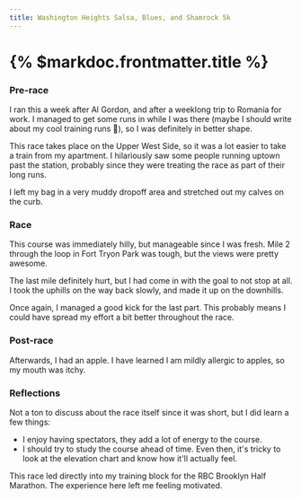 ```yaml
---
title: Washington Heights Salsa, Blues, and Shamrock 5k
---
```


# {% $markdoc.frontmatter.title %}

### Pre-race
I ran this a week after Al Gordon, and after a weeklong trip to Romania for work. I managed to get some runs in while I was there (maybe I should write about my cool training runs 🤔), so I was definitely in better shape.

This race takes place on the Upper West Side, so it was a lot easier to take a train from my apartment. I hilariously saw some people running uptown past the station, probably since they were treating the race as part of their long runs.

I left my bag in a very muddy dropoff area and stretched out my calves on the curb.

### Race
This course was immediately hilly, but manageable since I was fresh. Mile 2 through the loop in Fort Tryon Park was tough, but the views were pretty awesome.

The last mile definitely hurt, but I had come in with the goal to not stop at all. I took the uphills on the way back slowly, and made it up on the downhills. 

Once again, I managed a good kick for the last part. This probably means I could have spread my effort a bit better throughout the race.

### Post-race
Afterwards, I had an apple. I have learned I am mildly allergic to apples, so my mouth was itchy.

### Reflections
Not a ton to discuss about the race itself since it was short, but I did learn a few things:

- I enjoy having spectators, they add a lot of energy to the course.
- I should try to study the course ahead of time. Even then, it's tricky to look at the elevation chart and know how it'll actually feel.

This race led directly into my training block for the RBC Brooklyn Half Marathon. The experience here left me feeling motivated.